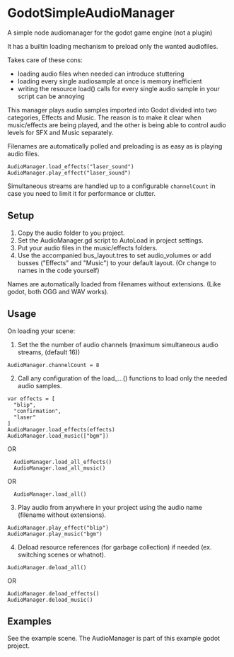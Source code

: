 # GodotSimpleAudioManager
A simple node audiomanager for the godot game engine (not a plugin)

It has a builtin loading mechanism to preload only the wanted audiofiles.

Takes care of these cons:
- loading audio files when needed can introduce stuttering
- loading every single audiosample at once is memory inefficient
- writing the resource load() calls for every single audio sample in your script can be annoying

This manager plays audio samples imported into Godot divided into two categories, Effects and Music. The reason is to make it clear when music/effects are being played, and the other is being able to control audio levels for SFX and Music separately.

Filenames are automatically polled and preloading is as easy as is playing audio files.
```
AudioManager.load_effects("laser_sound")
AudioManager.play_effect("laser_sound")
```

Simultaneous streams are handled up to a configurable `channelCount` in case you need to limit it for performance or clutter.

## Setup
1. Copy the audio folder to you project.
2. Set the AudioManager.gd script to AutoLoad in project settings.
3. Put your audio files in the music/effects folders.
4. Use the accompanied bus_layout.tres to set audio_volumes or add busses ("Effects" and "Music") to your default layout. (Or change to names in the code yourself)

Names are automatically loaded from filenames without extensions. (Like godot, both OGG and WAV works).

## Usage
On loading your scene:
1. Set the the number of audio channels (maximum simultaneous audio streams, (default 16))
```
AudioManager.channelCount = 8
```
2. Call any configuration of the load_...() functions to load only the needed audio samples.

```
var effects = [
  "blip",
  "confirmation",
  "laser"
]
AudioManager.load_effects(effects)
AudioManager.load_music(["bgm"])
```

OR
```
  AudioManager.load_all_effects()
  AudioManager.load_all_music()
```

OR
```
  AudioManager.load_all()
```
3. Play audio from anywhere in your project using the audio name (filename without extensions).
```
AudioManager.play_effect("blip")
AudioManager.play_music("bgm")
```
4. Deload resource references (for garbage collection) if needed (ex. switching scenes or whatnot).
```
AudioManager.deload_all()
```
OR
```
AudioManager.deload_effects()
AudioManager.deload_music()
```

## Examples
See the example scene. The AudioManager is part of this example godot project.

